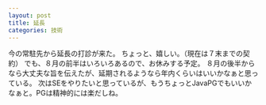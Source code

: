 ```yaml
---
layout: post
title: 延長
categories: 技術
---
```


今の常駐先から延長の打診が来た。
ちょっと、嬉しい。（現在は７末までの契約）
でも、８月の前半はいろいろあるので、お休みする予定。
８月の後半からなら大丈夫な旨を伝えたが、延期されるようなら年内くらいはいいかなぁと思っている。
次はSEをやりたいと思っているが、もうちょっとJavaPGでもいいかなぁと。PGは精神的には楽だしね。
